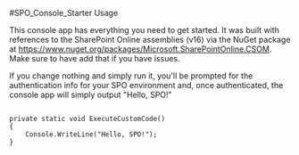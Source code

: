 #SPO_Console_Starter Usage

This console app has everything you need to get started.  It was built with references to the SharePoint Online assemblies (v16) via the NuGet package at https://www.nuget.org/packages/Microsoft.SharePointOnline.CSOM.  Make sure to have add that if you have issues.

If you change nothing and simply run it, you'll be prompted for the authentication info for your SPO environment and, once authenticated, the console app will simply output "Hello, SPO!"

<pre><code>
private static void ExecuteCustomCode() 
{
    Console.WriteLine("Hello, SPO!"); 
}
</code></pre>
